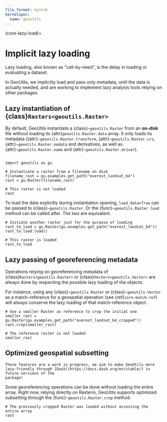 ```yaml
---
file_format: mystnb
kernelspec:
  name: geoutils
---
```

(core-lazy-load)=

# Implicit lazy loading

Lazy loading, also known as "call-by-need", is the delay in loading or evaluating a dataset.

In GeoUtils, we implicitly load and pass only metadata, until the data is actually needed, and are working to implement lazy analysis tools relying on other packages.

## Lazy instantiation of {class}`Rasters<geoutils.Raster>`

By default, GeoUtils instantiate a {class}`~geoutils.Raster` from an **on-disk** file without loading its {attr}`geoutils.Raster.data` array. It only loads its
metadata ({attr}`~geoutils.Raster.transform`, {attr}`~geoutils.Raster.crs`, {attr}`~geoutils.Raster.nodata` and derivatives, as well as
{attr}`~geoutils.Raster.name` and {attr}`~geoutils.Raster.driver`).

```{code-cell} ipython3

import geoutils as gu

# Instantiate a raster from a filename on disk
filename_rast = gu.examples.get_path("everest_landsat_b4")
rast = gu.Raster(filename_rast)

# This raster is not loaded
rast
```

To load the data explicitly during instantiation opening, `load_data=True` can be passed to {class}`~geoutils.Raster`. Or the {func}`~geoutils.Raster.load`
method can be called after. The two are equivalent.

```{code-cell} ipython3
# Initiate another raster just for the purpose of loading
rast_to_load = gu.Raster(gu.examples.get_path("everest_landsat_b4"))
rast_to_load.load()

# This raster is loaded
rast_to_load
```

## Lazy passing of georeferencing metadata

Operations relying on georeferencing metadata of {class}`Rasters<geoutils.Raster>` or {class}`Vectors<geoutils.Vector>` are always done by respecting the
possible lazy loading of the objects.

For instance, using any {class}`~geoutils.Raster` or {class}`~geoutils.Vector` as a match-reference for a geospatial operation (see {ref}`core-match-ref`) will
always conserve the lazy loading of that match-reference object.

```{code-cell} ipython3
# Use a smaller Raster as reference to crop the initial one
smaller_rast = gu.Raster(gu.examples.get_path("everest_landsat_b4_cropped"))
rast.crop(smaller_rast)

# The reference raster is not loaded
smaller_rast
```

## Optimized geospatial subsetting

```{important}
These features are a work in progress, we aim to make GeoUtils more lazy-friendly through [Dask](https://docs.dask.org/en/stable/) in future versions of the
package!
```

Some georeferencing operations can be done without loading the entire array. Right now, relying directly on Rasterio, GeoUtils supports optimized subsetting
through the {func}`~geoutils.Raster.crop` method.

```{code-cell} ipython3
# The previously cropped Raster was loaded without accessing the entire array
rast
```
